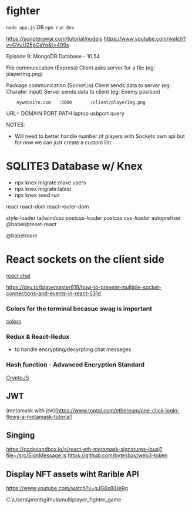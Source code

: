 # fighter

``` node app.js ```
OR
``` npm run dev ```

https://scripterswar.com/tutorial/nodejs
https://www.youtube.com/watch?v=GVuU25pGaYo&t=499s

Episode 9: MongoDB Database - 10.54

File communication (Express)
    Client asks server for a file (eg: playerImg.png)

Package communication (Socket.io)
    Client sends data to server (eg: Charater input)
    Server sends data to client (eg: Enemy position)

        mywebsite.com   :3000       /client/playerImg.png
URL=    DOMAIN          PORT        PATH
        laptop          usbport     query

NOTES:
- Will need to better handle number of players with Sockets own api but for now we can just create a custom list.

# SQLITE3 Database w/ Knex
- npx knex migrate:make users
- npx knex migrate:latest
- npx knex seed:run

react react-dom react-router-dom

style-loader tailwindcss postcss-loader postcss css-loader autoprefixer @babel/preset-react

@babel/core 

# React sockets on the client side
[react chat](https://www.section.io/engineering-education/creating-a-real-time-chat-app-with-react-socket-io-with-e2e-encryption/)

https://dev.to/bravemaster619/how-to-prevent-multiple-socket-connections-and-events-in-react-531d

### Colors for the terminal becasue swag is important
[colors](https://www.npmjs.com/package/colors)

### Redux & React-Redux
- to handle encrypting/decyrpting chat messages

### Hash function - Advanced Encryption Standard
[CryptoJS](https://www.npmjs.com/package/crypto-js) 

## JWT 
(metamask with jtw)[https://www.toptal.com/ethereum/one-click-login-flows-a-metamask-tutorial]
## Singing
https://codesandbox.io/s/react-eth-metamask-signatures-ibuxj?file=/src/SignMessage.js
https://github.com/bytesbay/web3-token

## Display NFT assets wiht Rarible API
https://www.youtube.com/watch?v=gJG6x8jUeRg

C:\Users\prent\github\multiplayer_fighter_game